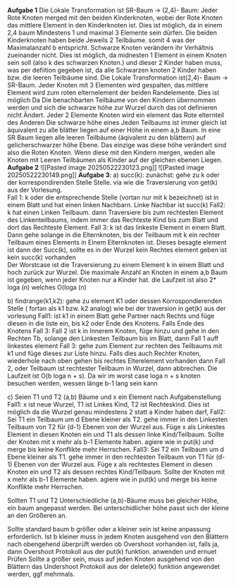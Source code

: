 **Aufgabe 1**
Die Lokale Transformation ist SR-Baum -> (2,4)- Baum:
	Jeder Rote Knoten merged mit den beiden Kinderknoten, wobei der Rote Knoten das mittlere Element in den Kinderknoten ist. Dies ist möglich, da in einem 2,4 baum Mindestens 1 und maximal 3 Elemente sein dürfen. Die beiden Kinderknoten haben beide Jeweils 2 Teilbäume. somit 4 was der Maximalanzahl b entspricht.
	Schwarze Knoten verändern ihr Verhältnis zueinander nicht. Dies ist möglich, da midnesten 1 Element in einem Knoten sein soll (also k des schwarzen Knoten.) und dieser 2 Kinder haben muss, was per defiition gegeben ist, da alle Schwarzen knoten 2 Kinder haben bzw. die leeren Teilbäume sind. 
Die Lokale Transformation ist(2,4)- Baum ->  SR-Baum.
	Jeder Knoten mit 3 Elementen wird gespalten, das mittlere Element wird zum roten elternelement der beiden Randelemente. Dies ist möglich Da Die benachbarten Teilbäume von den Kindern übernommen werden und sich die schwarze höhe zur Wurzel durch das rot definieren nicht Ändert. Jeder 2 Elemente Knoten wird ein element das Rote elternteil des Anderen
Die schwarze höhe eines Jeden Teilbaums ist immer gleich ist äquivalent zu alle blätter liegen auf einer Höhe in einem a,b Baum. In eine SR Baum liegen alle leeren Teilbäume (äqivalent zu den blättern) auf gelicherschwarzer höhe Ebene. Das einzige was diese höhe verändert sind also die Roten Knoten. Wenn diese mit den Kindern mergen, weden alle Knoten mit Leeren Teilbäumen als Kinder auf der gleichen ebenen Liegen.    
**Aufgabe 2**
![[Pasted image 20250522230123.png]]
![[Pasted image 20250522230149.png]]
**Aufgabe 3**:
a) succ(k): 
	zunächst: gehe zu k oder der korrespondirenden Stelle  Stelle. via wie die Traversierung von get(k) aus der Vorlesung.  
	Fall 1: k oder die entsprechende Stelle (vortan nur mit k bezeichnet) ist in einem Blatt und hat einen linken Nachbarn. Linke Nachbar ist succ(k)
	Fall2: k hat einen Linken Teilbaum. dann Traversiere bis zum rechtesten Element des Linkenteilbaums, indem immer das Rechteste Kind bis zum Blatt und dort das Rechteste Element.
	Fall 3: k ist das linkeste Element in einem Blatt. Dann gehe solange in die Elternknoten, bis der Teilbaum mit k ein rechter Teilbaum eines Elements in Einem Elternknoten ist. Dieses besagte element ist dann der Succ(k), sollte es in der Wurzel kein Rechtes element geben ist kein succ(k) vorhanden  
Der Worstcase ist die Traversierung zu einem Element k in einem Blatt und hoch zurück zur Wurzel. Die maximale Anzahl an Knoten in einem a,b Baum ist gegeben, wenn jeder Knoten nur a Kinder hat. die Laufzeit ist also 2* loga (n) welches O(loga (n)

b)
findrange(k1,k2):
	gehe zu element K1 oder dessen Korrospondierenden Stelle ( fortan als k1 bzw. k2 analog) wie bei der traversion in get(k) aus der vorlesung
	Fall1: ist k1 in einem Blatt gehe Partner nach  Rechts und füge diesen in die liste ein, bis k2 oder Ende des Knotens. Falls Ende des Knotens Fall 3:
	Fall 2 ist k in Innerem Knoten, füge hinzu und gehe in den Rechten Tb, solange den Linkesten Teilbaum bis im Blatt, dann Fall 1 auff linkestes element
	Fall 3:  gehe zum Element zur rechten des Teilbaums mit k1 und füge dieses zur Liste hinzu. Falls dies auch Rechter Knoten, wiederhole nach oben gehen bis rechtes Elterelement vorhanden dann Fall 2, oder Teilbaum ist rechtester Teilbaum in Wurzel, dann abbrechen.
Die Laufzeit ist O(b loga n + s). 
Da wir im worst case loga n + s knoten besuchen werden, wessen länge b-1 lang sein kann

c)
Seien T1 und T2 (a,b) Bäume und x ein Element nach Aufgabenstellung
Fall1:
	x ist neue Wurzel, T1 ist Linkes Kind, T2 ist Rechteskind. Dies ist möglich da die Wurzel genau mindestens 2 statt a Kinder haben darf,
Fall2: 
	Sei T1 ein Teilbaum um d Ebene kleiner als T2. gehe immer in den Linkesten Teilbaum von T2 für (d-1) Ebenen von der Wurzel aus. Füge x als Linkestes Element in diesen Knoten ein und T1 als dessen linke Kind/Teilbaum. Sollte der Knoten mit x mehr als b-1 Elemente haben. agiere wie in put(k) und merge bis keine Konflikte mehr Herrschen.
Fall3:
	Sei T2 ein Teilbaum um d Ebene kleiner als T1. gehe immer in den rechtesten Teilbaum von T1 für (d-1) Ebenen von der Wurzel aus. Füge x als rechtestes Element in diesen Knoten ein und T2 als dessen rechtes Kind/Teilbaum. Sollte der Knoten mit x mehr als b-1 Elemente haben. agiere wie in put(k) und merge bis keine Konflikte mehr Herrschen.

Sollten T1 und T2 Unterschiedliche (a,b)-Bäume muss bei gleicher Höhe, ein baum angepasst werden.
Bei unterschidlicher höhe passt sich der kleine an den Größeren an. 

Sollte standard baum b größer oder a kleiner sein ist keine anpassung erforderlich. 
Ist b kleiner muss in jedem Knoten ausgehend von den Blättern nach obengehend überprüft werden ob Overshoot vorhanden ist, falls ja, dann Overshoot Protokoll aus der put(k) funktion. anwenden und ernuet Prüfen
Sollte a größer sein, muss auf jeden Knoten ausgehend von den Blättern das Undershoot Protokoll aus der delete(k) funktion angewendet werden, ggf mehrmals. 
